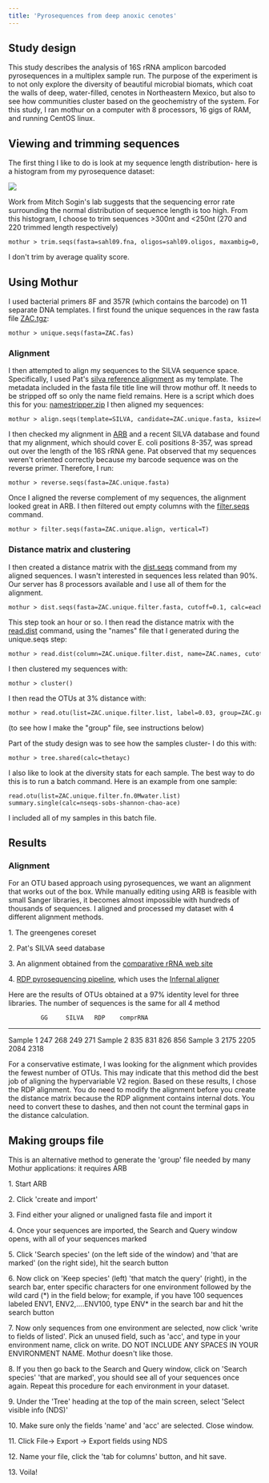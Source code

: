 ```yaml
---
title: 'Pyrosequences from deep anoxic cenotes'
---
```

## Study design

This study describes the analysis of 16S rRNA amplicon barcoded
pyrosequences in a multiplex sample run. The purpose of the experiment
is to not only explore the diversity of beautiful microbial biomats,
which coat the walls of deep, water-filled, cenotes in Northeastern
Mexico, but also to see how communities cluster based on the
geochemistry of the system. For this study, I ran mothur on a computer
with 8 processors, 16 gigs of RAM, and running CentOS linux.

## Viewing and trimming sequences

The first thing I like to do is look at my sequence length distribution-
here is a histogram from my pyrosequence dataset:

![](https://mothur.s3.us-east-2.amazonaws.com/wiki/histogram.png)

Work from Mitch Sogin\'s lab suggests that the sequencing error rate
surrounding the normal distribution of sequence length is too high. From
this histogram, I choose to trim sequences \>300nt and \<250nt (270 and
220 trimmed length respectively)

    mothur > trim.seqs(fasta=sahl09.fna, oligos=sahl09.oligos, maxambig=0, minlength=220, maxlength=270, allfiles=T, maxhomop=10)

I don\'t trim by average quality score.

## Using Mothur

I used bacterial primers 8F and 357R (which contains the barcode) on 11
separate DNA templates. I first found the unique sequences in the raw
fasta file [ ZAC.tgz](https://mothur.s3.us-east-2.amazonaws.com/wiki/zac.tgz):

    mothur > unique.seqs(fasta=ZAC.fas)

### Alignment

I then attempted to align my sequences to the SILVA sequence space.
Specifically, I used Pat\'s [ silva reference
alignment](https://mothur.s3.us-east-2.amazonaws.com/wiki/silva.alignment.zip) as my template. The
metadata included in the fasta file title line will throw mothur off. It
needs to be stripped off so only the name field remains. Here is a
script which does this for you: [
namestripper.zip](https://mothur.s3.us-east-2.amazonaws.com/wiki/namestripper.zip) I then aligned my
sequences:

    mothur > align.seqs(template=SILVA, candidate=ZAC.unique.fasta, ksize=9, processors=8)

I then checked my alignment in [ARB](https://www.arb-home.de/) and a
recent SILVA database and found that my alignment, which should cover E.
coli positions 8-357, was spread out over the length of the 16S rRNA
gene. Pat observed that my sequences weren\'t oriented correctly because
my barcode sequence was on the reverse primer. Therefore, I run:

    mothur > reverse.seqs(fasta=ZAC.unique.fasta)

Once I aligned the reverse complement of my sequences, the alignment
looked great in ARB. I then filtered out empty columns with the
[filter.seqs](filter.seqs) command.

    mothur > filter.seqs(fasta=ZAC.unique.align, vertical=T)

### Distance matrix and clustering

I then created a distance matrix with the
[dist.seqs](dist.seqs) command from my aligned sequences. I
wasn\'t interested in sequences less related than 90%. Our server has 8
processors available and I use all of them for the alignment.

    mothur > dist.seqs(fasta=ZAC.unique.filter.fasta, cutoff=0.1, calc=eachgap, processors=8)

This step took an hour or so. I then read the distance matrix with the
[read.dist](read.dist) command, using the \"names\" file that
I generated during the unique.seqs step:

    mothur > read.dist(column=ZAC.unique.filter.dist, name=ZAC.names, cutoff=0.1)

I then clustered my sequences with:

    mothur > cluster()

I then read the OTUs at 3% distance with:

    mothur > read.otu(list=ZAC.unique.filter.list, label=0.03, group=ZAC.groups)

(to see how I make the \"group\" file, see instructions below)

Part of the study design was to see how the samples cluster- I do this
with:

    mothur > tree.shared(calc=thetayc)

I also like to look at the diversity stats for each sample. The best way
to do this is to run a batch command. Here is an example from one
sample:

    read.otu(list=ZAC.unique.filter.fn.0Mwater.list)
    summary.single(calc=nseqs-sobs-shannon-chao-ace)

I included all of my samples in this batch file.

## Results

### Alignment

For an OTU based approach using pyrosequences, we want an alignment that
works out of the box. While manually editing using ARB is feasible with
small Sanger libraries, it becomes almost impossible with hundreds of
thousands of sequences. I aligned and processed my dataset with 4
different alignment methods.


1\.  The greengenes coreset

2\.  Pat\'s SILVA seed database

3\.  An alignment obtained from the [comparative rRNA web
    site](https://www.rna.ccbb.utexas.edu/)

4\.  [RDP pyrosequencing pipeline](https://pyro.cme.msu.edu/), which uses
    the [Infernal aligner](https://infernal.janelia.org/)

Here are the results of OTUs obtained at a 97% identity level for three
libraries. The number of sequences is the same for all 4 method

             GG     SILVA   RDP    comprRNA
  ---------- ------ ------- ------ ----------
  Sample 1   247    268     249    271
  Sample 2   835    831     826    856
  Sample 3   2175   2205    2084   2318

For a conservative estimate, I was looking for the alignment which
provides the fewest number of OTUs. This may indicate that this method
did the best job of aligning the hypervariable V2 region. Based on these
results, I chose the RDP alignment. You do need to modify the alignment
before you create the distance matrix because the RDP alignment contains
internal dots. You need to convert these to dashes, and then not count
the terminal gaps in the distance calculation.

## Making groups file

This is an alternative method to generate the \'group\' file needed by
many Mothur applications: it requires ARB


1\.  Start ARB

2\.  Click \'create and import\'

3\.  Find either your aligned or unaligned fasta file and import it

4\.  Once your sequences are imported, the Search and Query window opens,
    with all of your sequences marked

5\.  Click \'Search species\' (on the left side of the window) and \'that
    are marked\' (on the right side), hit the search button

6\.  Now click on \'Keep species\' (left) \'that match the query\'
    (right), in the search bar, enter specific characters for one
    environment followed by the wild card (\*) in the field below; for
    example, if you have 100 sequences labeled ENV1, ENV2,\....ENV100,
    type ENV\* in the search bar and hit the search button

7\.  Now only sequences from one environment are selected, now click
    \'write to fields of listed\'. Pick an unused field, such as
    \'acc\', and type in your environment name, click on write. DO NOT
    INCLUDE ANY SPACES IN YOUR ENVIRONMENT NAME. Mothur doesn\'t like
    those.

8\.  If you then go back to the Search and Query window, click on
    \'Search species\' \'that are marked\', you should see all of your
    sequences once again. Repeat this procedure for each environment in
    your dataset.

9\.  Under the \'Tree\' heading at the top of the main screen, select
    \'Select visible info (NDS)\'

10\. Make sure only the fields \'name\' and \'acc\' are selected. Close
    window.

11\. Click File-\> Export -\> Export fields using NDS

12\. Name your file, click the \'tab for columns\' button, and hit save.

13\. Voila!

